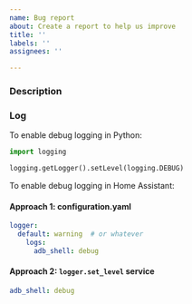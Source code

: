 ```yaml
---
name: Bug report
about: Create a report to help us improve
title: ''
labels: ''
assignees: ''

---
```


### Description

<!--What is the bug and how to reproduce it-->

### Log

To enable debug logging in Python:

```python
import logging

logging.getLogger().setLevel(logging.DEBUG)
```

To enable debug logging in Home Assistant:

#### Approach 1: configuration.yaml

```yaml
logger:
  default: warning  # or whatever
    logs:
      adb_shell: debug
```

#### Approach 2: `logger.set_level` service

```yaml
adb_shell: debug
```
